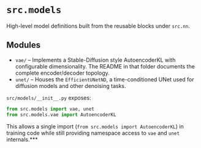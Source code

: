 # `src.models`

High-level model definitions built from the reusable blocks under `src.nn`.

## Modules

- `vae/` – Implements a Stable-Diffusion style AutoencoderKL with configurable dimensionality. The README in that folder documents the complete encoder/decoder topology.
- `unet/` – Houses the `EfficientUNetND`, a time-conditioned UNet used for diffusion models and other denoising tasks.

`src/models/__init__.py` exposes:

```python
from src.models import vae, unet
from src.models.vae import AutoencoderKL
```

This allows a single import (`from src.models import AutoencoderKL`) in training code while still providing namespace access to `vae` and `unet` internals.***
